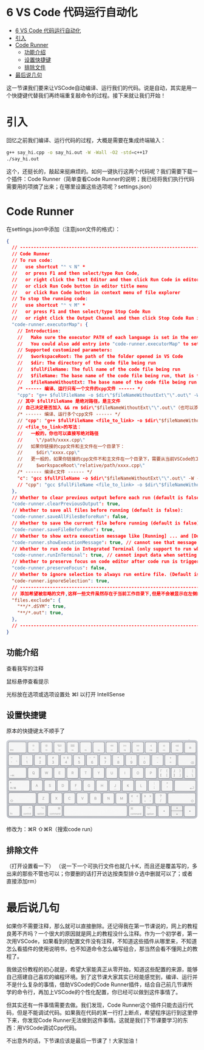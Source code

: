 # 6 VS Code 代码运行自动化
- [6 VS Code 代码运行自动化](#6-vs-code-代码运行自动化)
- [引入](#引入)
- [Code Runner](#code-runner)
  - [功能介绍](#功能介绍)
  - [设置快捷键](#设置快捷键)
  - [排除文件](#排除文件)
- [最后说几句](#最后说几句)

这一节课我们要来让VSCode自动编译、运行我们的代码。说是自动，其实是用一个快捷键代替我们再终端重复敲命令的过程。接下来就让我们开始！
# 引入
回忆之前我们编译、运行代码的过程，大概是需要在集成终端输入：

```bash
g++ say_hi.cpp -o say_hi.out -W -Wall -O2 -std=c++17
./say_hi.out
```

这个，还挺长的，敲起来挺麻烦的。如何一键执行这两个代码呢？我们需要下载一个插件：Code Runner（简单查看Code Runner的说明；我已经将我们执行代码需要用的项摘了出来；在哪里设置这些选项呢？settings.json）
# Code Runner
在settings.json中添加（注意json文件的格式）：
```json
{
  // --------------------------------------------------------------------------------------
  // Code Runner
  // To run code:
  //   use shortcut "⌃ ⌥ N" *
  //   or press F1 and then select/type Run Code,
  //   or right click the Text Editor and then click Run Code in editor context menu
  //   or click Run Code button in editor title menu
  //   or click Run Code button in context menu of file explorer
  // To stop the running code:
  //   use shortcut "⌃ ⌥ M" *
  //   or press F1 and then select/type Stop Code Run
  //   or right click the Output Channel and then click Stop Code Run in context menu
  "code-runner.executorMap": {
    // Introduction:
    //   Make sure the executor PATH of each language is set in the environment variable.
    //   You could also add entry into "code-runner.executorMap" to set the executor PATH.
    // Supported customized parameters:
    //   $workspaceRoot: The path of the folder opened in VS Code
    //   $dir: The directory of the code file being run
    //   $fullFileName: The full name of the code file being run
    //   $fileName: The base name of the code file being run, that is the file without the directory
    //   $fileNameWithoutExt: The base name of the code file being run without its extension
    /* ------ 编译、运行只有一个文件的cpp文件 ------ */
    "cpp": "g++ $fullFileName -o $dir\"$fileNameWithoutExt\"\".out\" -W -Wall -O2 -std=c++17 && $dir\"$fileNameWithoutExt\"\".out\"",
    // 其中 $fullFileName 是绝对路径，是主文件
    // 自己决定是否加入 && rm $dir\"$fileNameWithoutExt\"\".out\"（也可以添加"files.exclude"）
    /* ------ 编译、运行多个cpp文件 ------ */
    // "cpp": "g++ $fullFileName <file_to_link> -o $dir\"$fileNameWithoutExt\"\".out\" -W -Wall -O2 -std=c++17 && $dir\"$fileNameWithoutExt\"\".out\"",
    // <file_to_link>的写法：
    //   一般的，你也可以直接写绝对路径
    //     \"/path/xxxx.cpp\"
    //   如果你链接的cpp文件和主文件在一个目录下：
    //     $dir\"xxxx.cpp\"
    //   更一般的，如果你链接的cpp文件不和主文件在一个目录下，需要从当前VSCode的工作目录补充相对路径从而形成绝对路径：
    //     $workspaceRoot\"relative/path/xxxx.cpp\"
    /* ------ 编译c文件 ------ */
    "c": "gcc $fullFileName -o $dir\"$fileNameWithoutExt\"\".out\" -W -Wall -O2 -std=c17 && $dir\"$fileNameWithoutExt\"\".out\"",
    // "cpp": "gcc $fullFileName <file_to_link> -o $dir\"$fileNameWithoutExt\"\".out\" -W -Wall -O2 -std=c17 && $dir\"$fileNameWithoutExt\"\".out\"",
  },
  // Whether to clear previous output before each run (default is false):
  "code-runner.clearPreviousOutput": true,
  // Whether to save all files before running (default is false):
  "code-runner.saveAllFilesBeforeRun": false,
  // Whether to save the current file before running (default is false):
  "code-runner.saveFileBeforeRun": true,
  // Whether to show extra execution message like [Running] ... and [Done] ... (default is true):
  "code-runner.showExecutionMessage": true, // cannot see that message is you set "code-runner.runInTerminal" to true
  // Whether to run code in Integrated Terminal (only support to run whole file in Integrated Terminal, neither untitled file nor code snippet) (default is false):
  "code-runner.runInTerminal": true, // cannot input data when setting to false
  // Whether to preserve focus on code editor after code run is triggered (default is true, the code editor will keep focus; when it is false, Terminal or Output Channel will take focus):
  "code-runner.preserveFocus": false,
  // Whether to ignore selection to always run entire file. (Default is false)
  "code-runner.ignoreSelection": true,
  // --------------------------------------------------------------------------------------
  // 添加希望被忽略的文件,这样一些文件虽然存在于当前工作目录下,但是不会被显示在左侧的文件浏览器里
  "files.exclude": {
    "**/*.dSYM": true,
    "**/*.out": true,
  },
  // --------------------------------------------------------------------------------------
}
```

## 功能介绍
查看我写的注释

鼠标悬停查看提示

光标放在选项或选项设置处 ⌘I 以打开 IntellSense
## 设置快捷键
原本的快捷键太不顺手了

![-w1516](media/16104435266580/16107331462916.jpg)

修改为：⌘R ⇧⌘R（搜索code run）
## 排除文件
（打开设置看一下）
（说一下一个可执行文件也就几十K，而且还是覆盖写的，多出来的那些不管也可以；你要删的话打开访达按类型排⇧选中删就可以了；或者直接添加rm）

# 最后说几句
如果你不需要注释，那么就可以直接删除。还记得我在第一节课说的，网上的教程良莠不齐吗？一个很大的原因就是网上的教程没什么注释。作为一个初学者，第一次用VSCode，如果看到的配置文件没有注释，不知道这些插件从哪里来，不知道怎么看插件的使用说明书，也不知道命令怎么编写组合，那当然会看不懂网上的教程了。

我做这份教程的初心就是，希望大家能真正从零开始，知道这些配置的来源，能够自己搭建自己喜欢的编程环境。到了这节课大家其实已经能感觉到，编译、运行并不是什么复杂的事情，借助VSCode的Code Runner插件，结合自己前几节课所学的命令行，再加上VSCode的个性化配置，你已经可以做到这件事情了。

但其实还有一件事情需要去做。我们发现，Code Runner这个插件只能去运行代码，但是不能调试代码。如果我在代码的某一行打上断点，希望程序运行到这里停下来，你发现Code Runner无法做到这件事情。这就是我们下节课要学习的东西：用VSCode调试Cpp代码。

不出意外的话，下节课应该是最后一节课了！大家加油！